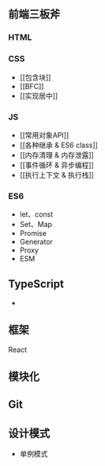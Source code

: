 
## 前端三板斧
### HTML

### CSS
- [[包含块]]
- [[BFC]]
- [[实现居中]]

### JS
- [[常用对象API]]
- [[各种继承 & ES6 class]]
- [[内存清理 & 内存泄露]]
- [[事件循环 & 异步编程]]
- [[执行上下文 & 执行栈]]

### ES6
- let、const
- Set、Map
- Promise
- Generator
- Proxy
- ESM


## TypeScript
- 

## 框架
React




## 模块化


## Git


## 设计模式
- 单例模式



